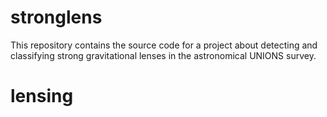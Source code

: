 # stronglens
This repository contains the source code for a project about detecting and classifying strong gravitational lenses in the astronomical UNIONS survey.
# lensing
